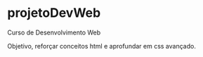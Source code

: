 # projetoDevWeb
Curso de Desenvolvimento Web

Objetivo, reforçar conceitos html e aprofundar em css avançado.

